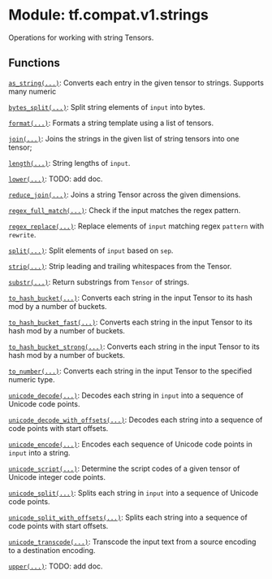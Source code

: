 <div itemscope itemtype="http://developers.google.com/ReferenceObject">
<meta itemprop="name" content="tf.compat.v1.strings" />
<meta itemprop="path" content="Stable" />
</div>

# Module: tf.compat.v1.strings

Operations for working with string Tensors.

<!-- Placeholder for "Used in" -->


## Functions

[`as_string(...)`](../../../tf/strings/as_string.md): Converts each entry in the given tensor to strings.  Supports many numeric

[`bytes_split(...)`](../../../tf/strings/bytes_split.md): Split string elements of `input` into bytes.

[`format(...)`](../../../tf/strings/format.md): Formats a string template using a list of tensors.

[`join(...)`](../../../tf/strings/join.md): Joins the strings in the given list of string tensors into one tensor;

[`length(...)`](../../../tf/compat/v1/strings/length.md): String lengths of `input`.

[`lower(...)`](../../../tf/strings/lower.md): TODO: add doc.

[`reduce_join(...)`](../../../tf/compat/v1/reduce_join.md): Joins a string Tensor across the given dimensions.

[`regex_full_match(...)`](../../../tf/strings/regex_full_match.md): Check if the input matches the regex pattern.

[`regex_replace(...)`](../../../tf/strings/regex_replace.md): Replace elements of `input` matching regex `pattern` with `rewrite`.

[`split(...)`](../../../tf/compat/v1/strings/split.md): Split elements of `input` based on `sep`.

[`strip(...)`](../../../tf/strings/strip.md): Strip leading and trailing whitespaces from the Tensor.

[`substr(...)`](../../../tf/compat/v1/strings/substr.md): Return substrings from `Tensor` of strings.

[`to_hash_bucket(...)`](../../../tf/compat/v1/string_to_hash_bucket.md): Converts each string in the input Tensor to its hash mod by a number of buckets.

[`to_hash_bucket_fast(...)`](../../../tf/strings/to_hash_bucket_fast.md): Converts each string in the input Tensor to its hash mod by a number of buckets.

[`to_hash_bucket_strong(...)`](../../../tf/strings/to_hash_bucket_strong.md): Converts each string in the input Tensor to its hash mod by a number of buckets.

[`to_number(...)`](../../../tf/compat/v1/string_to_number.md): Converts each string in the input Tensor to the specified numeric type.

[`unicode_decode(...)`](../../../tf/strings/unicode_decode.md): Decodes each string in `input` into a sequence of Unicode code points.

[`unicode_decode_with_offsets(...)`](../../../tf/strings/unicode_decode_with_offsets.md): Decodes each string into a sequence of code points with start offsets.

[`unicode_encode(...)`](../../../tf/strings/unicode_encode.md): Encodes each sequence of Unicode code points in `input` into a string.

[`unicode_script(...)`](../../../tf/strings/unicode_script.md): Determine the script codes of a given tensor of Unicode integer code points.

[`unicode_split(...)`](../../../tf/strings/unicode_split.md): Splits each string in `input` into a sequence of Unicode code points.

[`unicode_split_with_offsets(...)`](../../../tf/strings/unicode_split_with_offsets.md): Splits each string into a sequence of code points with start offsets.

[`unicode_transcode(...)`](../../../tf/strings/unicode_transcode.md): Transcode the input text from a source encoding to a destination encoding.

[`upper(...)`](../../../tf/strings/upper.md): TODO: add doc.

